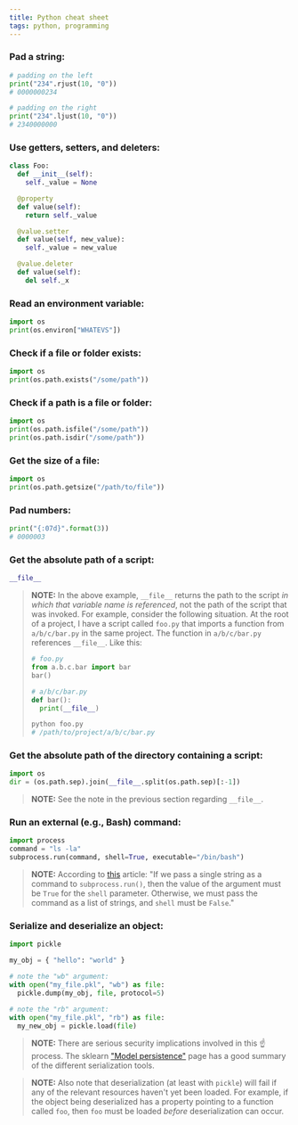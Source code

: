 ```yaml
---
title: Python cheat sheet
tags: python, programming
---
```


### Pad a string:

```python
# padding on the left
print("234".rjust(10, "0"))
# 0000000234

# padding on the right
print("234".ljust(10, "0"))
# 2340000000
```

### Use getters, setters, and deleters:

```python
class Foo:
  def __init__(self):
    self._value = None

  @property
  def value(self):
    return self._value

  @value.setter
  def value(self, new_value):
    self._value = new_value

  @value.deleter
  def value(self):
    del self._x
```

### Read an environment variable:

```python
import os
print(os.environ["WHATEVS"])
```

### Check if a file or folder exists:

```python
import os
print(os.path.exists("/some/path"))
```

### Check if a path is a file or folder:

```python
import os
print(os.path.isfile("/some/path"))
print(os.path.isdir("/some/path"))
```

### Get the size of a file:

```python
import os
print(os.path.getsize("/path/to/file"))
```

### Pad numbers:

```python
print("{:07d}".format(3))
# 0000003
```

### Get the absolute path of a script:

```python
__file__
```

> **NOTE:** In the above example, `__file__` returns the path to the script _in which that variable name is referenced_, not the path of the script that was invoked. For example, consider the following situation. At the root of a project, I have a script called `foo.py` that imports a function from `a/b/c/bar.py` in the same project. The function in `a/b/c/bar.py` references `__file__`. Like this:
>
> ```python
> # foo.py
> from a.b.c.bar import bar
> bar()
> ```
>
> ```python
> # a/b/c/bar.py
> def bar():
>   print(__file__)
> ```
>
> ```bash
> python foo.py
> # /path/to/project/a/b/c/bar.py
> ```

### Get the absolute path of the directory containing a script:

```python
import os
dir = (os.path.sep).join(__file__.split(os.path.sep)[:-1])
```

> **NOTE:** See the note in the previous section regarding `__file__`.

### Run an external (e.g., Bash) command:

```python
import process
command = "ls -la"
subprocess.run(command, shell=True, executable="/bin/bash")
```

> **NOTE:** According to [this](https://www.baeldung.com/linux/python-run-bash-command) article: "If we pass a single string as a command to `subprocess.run()`, then the value of the argument must be `True` for the `shell` parameter. Otherwise, we must pass the command as a list of strings, and `shell` must be `False`."

### Serialize and deserialize an object:

```python
import pickle

my_obj = { "hello": "world" }

# note the "wb" argument:
with open("my_file.pkl", "wb") as file:
  pickle.dump(my_obj, file, protocol=5)

# note the "rb" argument:
with open("my_file.pkl", "rb") as file:
  my_new_obj = pickle.load(file)
```

> **NOTE:** There are serious security implications involved in this ☝️ process. The sklearn ["Model persistence"](https://scikit-learn.org/stable/model_persistence.html) page has a good summary of the different serialization tools.

> **NOTE:** Also note that deserialization (at least with `pickle`) will fail if any of the relevant resources haven't yet been loaded. For example, if the object being deserialized has a property pointing to a function called `foo`, then `foo` must be loaded _before_ deserialization can occur.

